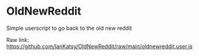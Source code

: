 # OldNewReddit
Simple userscript to go back to the old new reddit

Raw link: https://github.com/IanKatsy/OldNewReddit/raw/main/oldnewreddit.user.js
